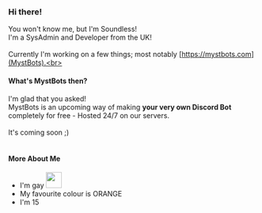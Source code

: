 ### Hi there!
You won't know me, but I'm Soundless!<br>
I'm a SysAdmin and Developer from the UK!<br>
<br>
Currently I'm working on a few things; most notably [https://mystbots.com](MystBots).<br>
<br>
#### What's MystBots then?
I'm glad that you asked!<br>
MystBots is an upcoming way of making **your very own Discord Bot** completely for free - Hosted 24/7 on our servers.<br>
<br>
It's coming soon ;)<br>
<br>
#### More About Me
<ul>
  <li> I'm gay <img src="https://images.emojiterra.com/google/noto-emoji/v2.034/128px/1f3f3-1f308.png" style="aspect-ration:1; height: 32px;"></li>
  <li> My favourite colour is ORANGE </li>
  <li> I'm 15 </li>
</ul>
